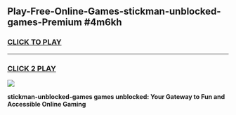 
## Play-Free-Online-Games-stickman-unblocked-games-Premium #4m6kh
<h3>
<a href="https://premium.freeplayer.one?title=stickman-unblocked-games&ref=8M">CLICK TO PLAY</a></h3>
<hr>

<h3>
<a href="https://premium.freeplayer.one?title=stickman-unblocked-games&ref=8M">CLICK 2 PLAY</a>
  
</h3>

<a href="https://premium.freeplayer.one?title=stickman-unblocked-games&ref=8M"><img src="https://clearcache.store/games.png"></a>


**stickman-unblocked-games games unblocked: Your Gateway to Fun and Accessible Online Gaming**
